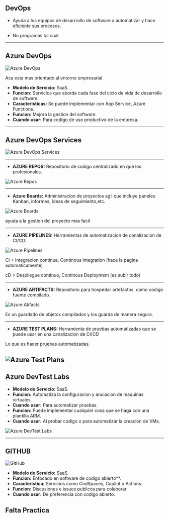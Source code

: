 ## DevOps

- Ayuda a los equipos de desarrrollo de software a automatizar y hace eficiente sus procesos.

- No programas tal cual

---------------------------------------------------------------------------

## Azure DevOps

![Azure DevOps](Imagenes/AzureDevOps.jpg)

Aca esta mas orientado al entorno empresarial.

- **Modelo de Servicio:** SaaS.
- **Funcion:** Servicios que aborda cada fase del ciclo de vida de desarrollo de software.
- **Caracteristicas:** Se puede implementar con App Service, Azure Functions..
- **Funcion:** Mejora la gestion del software.
- **Cuando usar:** Para codigo de uso productivo de la empresa.

-----------------------------------------------------------------------------------------

## Azure DevOps Services

![Azure DevOps Services](Imagenes/AzureDevOpsServices.png)

 -------------------------------------------------------------------------
- **AZURE REPOS:** Repositorio de codigo centralizado en que los profesionales.

![Azure Repos](Imagenes/AzureRepose.png)

-------------------------------------------------------------------------------------------------

- **Azure Boards:** Administracion de proyectos agil que incluye paneles Kanban, informes, ideas de seguimiento,etc.

![Azure Boards](Imagenes/AzureBoards.png)


ayuda a la gestion del proyecto mas facil
 
 ------------------------------------------------------------------------------------------

- **AZURE PIPELINES:** Herramientas de automatizacion de canalizacion de CI/CD.

![Azure Pipelines](Imagenes/AzurePipelines.png)


CI-> Integracion continua, Continous Integration (hace la pagina automaticamente)

cD-> Despliegue continuo, Continous Deployment (es subir todo)

------------------------------------------------------------------------------------------------------

- **AZURE ARTIFACTS:** Repositorio para hospedar artefactos, como codigo fuente compilado.

![Azure Atifacts](Imagenes/AzureArtifacts.png)

Es un guardado de objetos compilados y los guarda de manera segura.

-------------------------------------------------------------------------------------------------

- **AZURE TEST PLANS:** Herramienta de pruebas automatizadas que se puede usar en una canalizacion de CI/CD

Lo que es hacer pruebas automatizadas.

![Azure Test Plans](Imagenes/AzureTestPlans.png)
--------------------------------------------------------------------------------------

## Azure DevTest Labs

- **Modelo de Servicio:** SaaS.
- **Funcion:** Automatiza la configuracion y anulacion de maquinas virtuales.
- **Cuando usar:** Para automatizar pruebas.
- **Funcion:** Puede implementar cualquier cosa que se haga con una plantilla ARM.
- **Cuando usar:** Al probar codigo o para automatizar la creacion de VMs.

![Azure DevTest Labs](Imagenes/AzureDevTestLabs.png)

----------------------------------------------------------------------------------

## GITHUB

![GitHub](Imagenes/github.png)

- **Modelo de Servicio:** SaaS.
- **Funcion:** Enfocado en software de codigo abierto**.
- **Caracteristica:** Servicios como CodSpaces, Copilot o Actions.
- **Funcion:** Discusiones e issues publicos para colaborar.
- **Cuando usar:** De preferencia con codigo abierto.


**Falta Practica**
------------------------------------------------------------------------------------------
